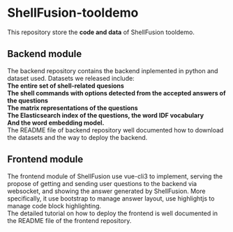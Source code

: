 # ShellFusion-tooldemo

This repository store the **code and data** of ShellFusion tooldemo.
## **Backend module**
The backend repository contains the backend inplemented in python and dataset used. Datasets we released include:
<br>**The entire set of shell-related quesions**
<br>**The shell commands with options detected from the accepted answers of the questions**
<br>**The matrix representations of the questions**
<br>**The Elasticsearch index of the questions, the word IDF vocabulary**
<br>**And the word embedding model.**
<br>The README file of backend repository well documented how to download the datasets and the way to deploy the backend.
## **Frontend module**
The frontend module of ShellFusion use vue-cli3 to implement, serving the propose of getting and sending user questions to the backend via websocket, and showing the answer generated by ShellFusion. More specifically, it use bootstrap to manage answer layout, use highlightjs to manage code block highlighting.
<br>The detailed tutorial on how to deploy the frontend is well documented in the README file of the frontend repository.